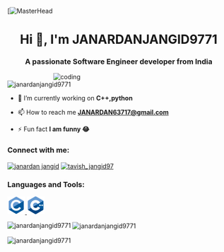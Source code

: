 [![MasterHead](https://images.ctfassets.net/szez98lehkfm/5RPbDihFheFvN1RWhyRfbY/fb286bb568a3d5c093419dee333113e8/MyIC_Article_114191?w=730&h=410&fm=jpg&fit=fill)
<h1 align="center">Hi 👋, I'm JANARDANJANGID9771</h1>
<h3 align="center">A passionate Software Engineer developer from India</h3>

<img align="right" alt="coding" width="400" src="https://camo.githubusercontent.com/19db51af5f90f1b152bc0b9078f5fe97053955be5074f03f17019c70345bdcdb/68747470733a2f2f6d69726f2e6d656469756d2e636f6d2f6d61782f313336302f302a37513379765349765f7430696f4a2d5a2e676966">

<p align="left"> <img src="https://komarev.com/ghpvc/?username=janardanjangid9771&label=Profile%20views&color=0e75b6&style=flat" alt="janardanjangid9771" /> </p>

- 🔭 I’m currently working on **C++,python**

- 📫 How to reach me **JANARDAN63717@gmail.com**

- ⚡ Fun fact **I am funny 😂**

<h3 align="left">Connect with me:</h3>
<p align="left">
<a href="https://linkedin.com/in/janardan jangid" target="blank"><img align="center" src="https://raw.githubusercontent.com/rahuldkjain/github-profile-readme-generator/master/src/images/icons/Social/linked-in-alt.svg" alt="janardan jangid" height="30" width="40" /></a>
<a href="https://instagram.com/tavish_jangid97" target="blank"><img align="center" src="https://raw.githubusercontent.com/rahuldkjain/github-profile-readme-generator/master/src/images/icons/Social/instagram.svg" alt="tavish_jangid97" height="30" width="40" /></a>
</p>

<h3 align="left">Languages and Tools:</h3>
<p align="left"> <a href="https://www.cprogramming.com/" target="_blank" rel="noreferrer"> <img src="https://raw.githubusercontent.com/devicons/devicon/master/icons/c/c-original.svg" alt="c" width="40" height="40"/> </a> <a href="https://www.w3schools.com/cpp/" target="_blank" rel="noreferrer"> <img src="https://raw.githubusercontent.com/devicons/devicon/master/icons/cplusplus/cplusplus-original.svg" alt="cplusplus" width="40" height="40"/> </a> </p>

<p><img align="left" src="https://github-readme-stats.vercel.app/api/top-langs?username=janardanjangid9771&show_icons=true&locale=en&layout=compact" alt="janardanjangid9771" /></p>

<p>&nbsp;<img align="center" src="https://github-readme-stats.vercel.app/api?username=janardanjangid9771&show_icons=true&locale=en" alt="janardanjangid9771" /></p>

<p><img align="center" src="https://github-readme-streak-stats.herokuapp.com/?user=janardanjangid9771&" alt="janardanjangid9771" /></p>

